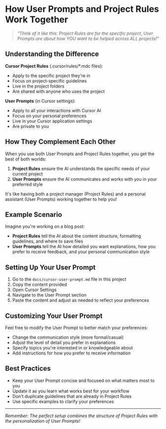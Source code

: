 # How User Prompts and Project Rules Work Together

> *"Think of it like this: Project Rules are for the specific project, User Prompts are about how YOU want to be helped across ALL projects!"*

## Understanding the Difference

**Cursor Project Rules** (.cursor/rules/*.mdc files):
- Apply to the specific project they're in
- Focus on project-specific guidelines
- Live in the project folders
- Are shared with anyone who uses the project

**User Prompts** (in Cursor settings):
- Apply to all your interactions with Cursor AI
- Focus on your personal preferences
- Live in your Cursor application settings
- Are private to you

## How They Complement Each Other

When you use both User Prompts and Project Rules together, you get the best of both worlds:

1. **Project Rules** ensure the AI understands the specific needs of your current project
2. **User Prompts** ensure the AI communicates and works with you in your preferred style

It's like having both a project manager (Project Rules) and a personal assistant (User Prompts) working together to help you!

## Example Scenario

Imagine you're working on a blog post:

- **Project Rules** tell the AI about the content structure, formatting guidelines, and where to save files
- **User Prompts** tell the AI how detailed you want explanations, how you prefer to receive feedback, and your personal communication style

## Setting Up Your User Prompt

1. Go to the `docs/cursor-user-prompt.md` file in this project
2. Copy the content provided
3. Open Cursor Settings
4. Navigate to the User Prompt section
5. Paste the content and adjust as needed to reflect your preferences

## Customizing Your User Prompt

Feel free to modify the User Prompt to better match your preferences:

- Change the communication style (more formal/casual)
- Adjust the level of detail you prefer in explanations
- Specify topics you're interested in or knowledgeable about
- Add instructions for how you prefer to receive information

## Best Practices

- Keep your User Prompt concise and focused on what matters most to you
- Update it as you learn what works best for your workflow
- Don't duplicate guidelines that are already in Project Rules
- Use specific examples to clarify your preferences

---

*Remember: The perfect setup combines the structure of Project Rules with the personalization of User Prompts!* 